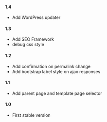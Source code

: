#### 1.4
* Add WordPress updater

#### 1.3
* Add SEO Framework
* debug css style

#### 1.2
* Add confirmation on permalink change
* Add bootstrap label style on ajax responses

#### 1.1
* Add parent page and template page selector

#### 1.0
* First stable version